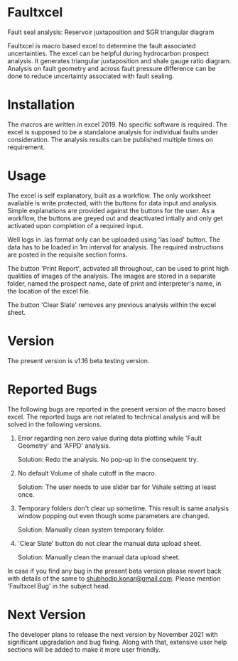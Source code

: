 # Faultxcel
Fault seal analysis: Reservoir juxtaposition and SGR triangular diagram

Faultxcel is macro based excel to determine the fault associated uncertainties. The excel can be helpful during hydrocarbon prospect analysis.
It generates triangular juxtaposition and shale gauge ratio diagram. Analysis on fault geometry and across fault pressure difference can be done to reduce uncertainty associated with fault sealing. 

# Installation
The macros are written in excel 2019. No specific software is required. The excel is supposed to be a standalone analysis for individual faults under consideration. The analysis results can be published multiple times on requirement.  

# Usage
The excel is self explanatory, built as a workflow. The only worksheet avaliable is write protected, with the buttons for data input and analysis. Simple explanations are provided against the buttons for the user. As a workflow, the buttons are greyed out and deactivated intially and only get activated upon completion of a required input. <br />

Well logs in .las format only can be uploaded using 'las load' button. The data has to be loaded in 1m interval for analysis. The required instructions are posted in the requisite section forms. <br />

The button 'Print Report', activated all throughout, can be used to print high qualities of images of the analysis. The images are stored in a separate folder, named the prospect name, date of print and interpreter's name, in the location of the excel file. <br />

The button 'Clear Slate' removes any previous analysis within the excel sheet. 

# Version
The present version is v1.16 beta testing version. 

# Reported Bugs
The following bugs are reported in the present version of the macro based excel. The reported bugs are not related to technical analysis and will be solved in the following versions.

  1. Error regarding non zero value during data plotting while 'Fault Geometry' and 'AFPD' analysis.
  
      Solution: Redo the analysis. No pop-up in the consequent try.
      
  2. No default Volume of shale cutoff in the macro.
      
      Solution: The user needs to use slider bar for Vshale setting at least once.
      
  3. Temporary folders don't clear up sometime. This result is same analysis window popping out even though some parameters are changed.
  
      Solution: Manually clean system temporary folder.
      
  4. 'Clear Slate' button do not clear the manual data upload sheet.
  
      Solution: Manually clean the manual data upload sheet.
      
 
In case if you find any bug in the present beta version please revert back with details of the same to shubhodip.konar@gmail.com. Please mention 'Faultxcel Bug' in the subject head.

# Next Version
The developer plans to release the next version by November 2021 with significant upgradation and bug fixing. Along with that, extensive user help sections will be added to make it more user friendly.
